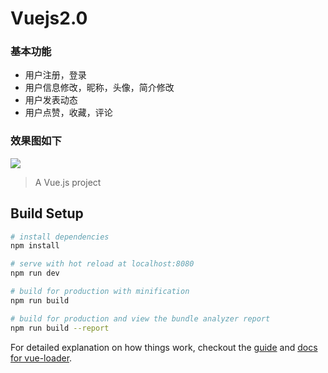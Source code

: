 # Vuejs2.0

### 基本功能 
 * 用户注册，登录
 * 用户信息修改，昵称，头像，简介修改
 * 用户发表动态
 * 用户点赞，收藏，评论
 
### 效果图如下
![](https://github.com/spicychocolate/Vue.js2.0/raw/master/vue.gif)


> A Vue.js project

## Build Setup

``` bash
# install dependencies
npm install

# serve with hot reload at localhost:8080
npm run dev

# build for production with minification
npm run build

# build for production and view the bundle analyzer report
npm run build --report
```

For detailed explanation on how things work, checkout the [guide](http://vuejs-templates.github.io/webpack/) and [docs for vue-loader](http://vuejs.github.io/vue-loader).
